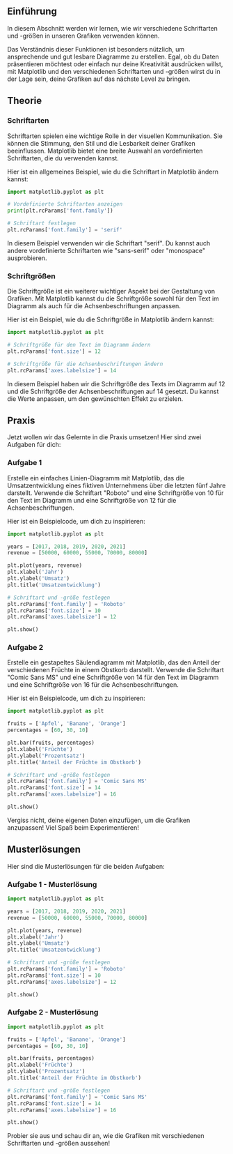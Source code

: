 ## Einführung

In diesem Abschnitt werden wir lernen, wie wir verschiedene Schriftarten und -größen in unseren Grafiken verwenden können.

Das Verständnis dieser Funktionen ist besonders nützlich, um ansprechende und gut lesbare Diagramme zu erstellen. Egal, ob du Daten präsentieren möchtest oder einfach nur deine Kreativität ausdrücken willst, mit Matplotlib und den verschiedenen Schriftarten und -größen wirst du in der Lage sein, deine Grafiken auf das nächste Level zu bringen.

## Theorie

### Schriftarten

Schriftarten spielen eine wichtige Rolle in der visuellen Kommunikation. Sie können die Stimmung, den Stil und die Lesbarkeit deiner Grafiken beeinflussen. Matplotlib bietet eine breite Auswahl an vordefinierten Schriftarten, die du verwenden kannst.

Hier ist ein allgemeines Beispiel, wie du die Schriftart in Matplotlib ändern kannst:

```python
import matplotlib.pyplot as plt

# Vordefinierte Schriftarten anzeigen
print(plt.rcParams['font.family'])

# Schriftart festlegen
plt.rcParams['font.family'] = 'serif'
```

In diesem Beispiel verwenden wir die Schriftart "serif". Du kannst auch andere vordefinierte Schriftarten wie "sans-serif" oder "monospace" ausprobieren.

### Schriftgrößen

Die Schriftgröße ist ein weiterer wichtiger Aspekt bei der Gestaltung von Grafiken. Mit Matplotlib kannst du die Schriftgröße sowohl für den Text im Diagramm als auch für die Achsenbeschriftungen anpassen.

Hier ist ein Beispiel, wie du die Schriftgröße in Matplotlib ändern kannst:

```python
import matplotlib.pyplot as plt

# Schriftgröße für den Text im Diagramm ändern
plt.rcParams['font.size'] = 12

# Schriftgröße für die Achsenbeschriftungen ändern
plt.rcParams['axes.labelsize'] = 14
```

In diesem Beispiel haben wir die Schriftgröße des Texts im Diagramm auf 12 und die Schriftgröße der Achsenbeschriftungen auf 14 gesetzt. Du kannst die Werte anpassen, um den gewünschten Effekt zu erzielen.

## Praxis

Jetzt wollen wir das Gelernte in die Praxis umsetzen! Hier sind zwei Aufgaben für dich:

### Aufgabe 1

Erstelle ein einfaches Linien-Diagramm mit Matplotlib, das die Umsatzentwicklung eines fiktiven Unternehmens über die letzten fünf Jahre darstellt. Verwende die Schriftart "Roboto" und eine Schriftgröße von 10 für den Text im Diagramm und eine Schriftgröße von 12 für die Achsenbeschriftungen.

Hier ist ein Beispielcode, um dich zu inspirieren:

```python
import matplotlib.pyplot as plt

years = [2017, 2018, 2019, 2020, 2021]
revenue = [50000, 60000, 55000, 70000, 80000]

plt.plot(years, revenue)
plt.xlabel('Jahr')
plt.ylabel('Umsatz')
plt.title('Umsatzentwicklung')

# Schriftart und -größe festlegen
plt.rcParams['font.family'] = 'Roboto'
plt.rcParams['font.size'] = 10
plt.rcParams['axes.labelsize'] = 12

plt.show()
```

### Aufgabe 2

Erstelle ein gestapeltes Säulendiagramm mit Matplotlib, das den Anteil der verschiedenen Früchte in einem Obstkorb darstellt. Verwende die Schriftart "Comic Sans MS" und eine Schriftgröße von 14 für den Text im Diagramm und eine Schriftgröße von 16 für die Achsenbeschriftungen.

Hier ist ein Beispielcode, um dich zu inspirieren:

```python
import matplotlib.pyplot as plt

fruits = ['Apfel', 'Banane', 'Orange']
percentages = [60, 30, 10]

plt.bar(fruits, percentages)
plt.xlabel('Früchte')
plt.ylabel('Prozentsatz')
plt.title('Anteil der Früchte im Obstkorb')

# Schriftart und -größe festlegen
plt.rcParams['font.family'] = 'Comic Sans MS'
plt.rcParams['font.size'] = 14
plt.rcParams['axes.labelsize'] = 16

plt.show()
```

Vergiss nicht, deine eigenen Daten einzufügen, um die Grafiken anzupassen! Viel Spaß beim Experimentieren!

## Musterlösungen

Hier sind die Musterlösungen für die beiden Aufgaben:

### Aufgabe 1 - Musterlösung

```python
import matplotlib.pyplot as plt

years = [2017, 2018, 2019, 2020, 2021]
revenue = [50000, 60000, 55000, 70000, 80000]

plt.plot(years, revenue)
plt.xlabel('Jahr')
plt.ylabel('Umsatz')
plt.title('Umsatzentwicklung')

# Schriftart und -größe festlegen
plt.rcParams['font.family'] = 'Roboto'
plt.rcParams['font.size'] = 10
plt.rcParams['axes.labelsize'] = 12

plt.show()
```

### Aufgabe 2 - Musterlösung

```python
import matplotlib.pyplot as plt

fruits = ['Apfel', 'Banane', 'Orange']
percentages = [60, 30, 10]

plt.bar(fruits, percentages)
plt.xlabel('Früchte')
plt.ylabel('Prozentsatz')
plt.title('Anteil der Früchte im Obstkorb')

# Schriftart und -größe festlegen
plt.rcParams['font.family'] = 'Comic Sans MS'
plt.rcParams['font.size'] = 14
plt.rcParams['axes.labelsize'] = 16

plt.show()
```

Probier sie aus und schau dir an, wie die Grafiken mit verschiedenen Schriftarten und -größen aussehen!